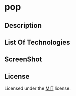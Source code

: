 # pop

## Description


## List Of Technologies


## ScreenShot


## License

Licensed under the <a href src="">MIT</a> license.

